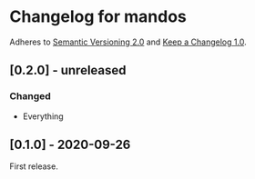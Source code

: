 # Changelog for mandos

Adheres to [Semantic Versioning 2.0](https://semver.org/spec/v2.0.0.html)
and [Keep a Changelog 1.0](https://keepachangelog.com/en/1.0.0/).

## [0.2.0] - unreleased

### Changed

- Everything

## [0.1.0] - 2020-09-26

First release.
